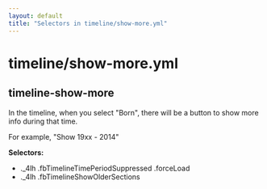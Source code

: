 ```yaml
---
layout: default
title: "Selectors in timeline/show-more.yml"
---
```


# timeline/show-more.yml



## timeline-show-more


In the timeline, when you select "Born",
there will be a button to show more info during that time.

For example, "Show 19xx - 2014"


__Selectors:__

 * .\_4lh .fbTimelineTimePeriodSuppressed .forceLoad
 * .\_4lh .fbTimelineShowOlderSections

